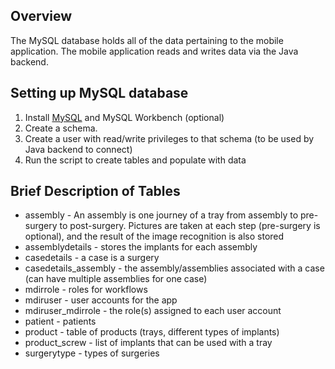## Overview

The MySQL database holds all of the data pertaining to the mobile application. The mobile application reads and writes data via the Java backend.

## Setting up MySQL database

1. Install [MySQL](https://www.mysql.com/) and MySQL Workbench (optional)
2. Create a schema.
3. Create a user with read/write privileges to that schema (to be used by Java backend to connect)
4. Run the script to create tables and populate with data

## Brief Description of Tables
* assembly - An assembly is one journey of a tray from assembly to pre-surgery to post-surgery. Pictures are taken at each step (pre-surgery is optional), and the result of the image recognition is also stored
* assemblydetails - stores the implants for each assembly
* casedetails - a case is a surgery
* casedetails_assembly - the assembly/assemblies associated with a case (can have multiple assemblies for one case)
* mdirrole - roles for workflows
* mdiruser - user accounts for the app
* mdiruser_mdirrole - the role(s) assigned to each user account
* patient - patients
* product - table of products (trays, different types of implants)
* product_screw - list of implants that can be used with a tray
* surgerytype - types of surgeries
